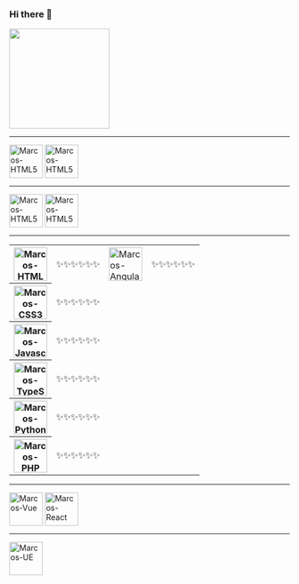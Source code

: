 ### Hi there 👋

<div>
  <img height="180em" src="https://github-readme-stats.vercel.app/api?username=marcosanisio&show_icons=true&theme=dark&count_private=true"/>
</div>
<hr/>
<div style="display: inline_block">
  <img alt="Marcos-HTML5" align="center" height="60" width="60" src="https://cdn.jsdelivr.net/gh/devicons/devicon/icons/composer/composer-original.svg" />
  <img alt="Marcos-HTML5" align="center" height="60" width="60" src="https://cdn.jsdelivr.net/gh/devicons/devicon/icons/npm/npm-original-wordmark.svg" />
</div>
<hr/>
<div style="display: inline_block">
  <img alt="Marcos-HTML5" align="center" height="60" width="60" src="https://cdn.jsdelivr.net/gh/devicons/devicon/icons/azure/azure-original.svg" />
  <img alt="Marcos-HTML5" align="center" height="60" width="60" src="https://cdn.jsdelivr.net/gh/devicons/devicon/icons/jenkins/jenkins-original.svg" />
</div>
<hr/>

<table>
  <tbody>
    <tr>
      <th>
        <img alt="Marcos-HTML5" align="center" height="60" width="60" src="https://cdn.jsdelivr.net/gh/devicons/devicon/icons/html5/html5-original.svg" />
      </th>
      <td>✨✨✨✨✨✨</td>
      <td>
        <img alt="Marcos-Angular" align="center" height="60" width="60" src="https://cdn.jsdelivr.net/gh/devicons/devicon/icons/angularjs/angularjs-original.svg"/>
      </td>
      <td>✨✨✨✨✨✨</td>
    </tr>
    <tr>
      <th scope="row">
        <img alt="Marcos-CSS3" align="center" height="60" width="60" src="https://cdn.jsdelivr.net/gh/devicons/devicon/icons/css3/css3-original.svg" />
      </th>
      <td>✨✨✨✨✨✨</td>
    </tr>
    <tr>  
      <th scope="row">
        <img alt="Marcos-Javascript" align="center" height="60" width="60" src="https://cdn.jsdelivr.net/gh/devicons/devicon/icons/javascript/javascript-original.svg" />
      </th>
      <td>✨✨✨✨✨✨</td>
    </tr>
    <tr>
      <th scope="row">
        <img alt="Marcos-TypeScript" align="center" height="60" width="60" src="https://cdn.jsdelivr.net/gh/devicons/devicon/icons/typescript/typescript-original.svg" />
      </th>
      <td>✨✨✨✨✨✨</td>
    </tr>
    <tr>
      <th scope="row">
        <img alt="Marcos-Python" align="center" height="60" width="60" src="https://cdn.jsdelivr.net/gh/devicons/devicon/icons/python/python-original.svg" />
      </th>
      <td>✨✨✨✨✨✨</td>
    </tr>
    <tr>  
      <th scope="row">
        <img alt="Marcos-PHP" align="center" height="60" width="60" src="https://cdn.jsdelivr.net/gh/devicons/devicon/icons/php/php-plain.svg"/>
      </th>
      <td>✨✨✨✨✨✨</td>
    </tr>
  </tbody>
</table>
 <hr/>
<div style="display: inline_block">
  
  <img alt="Marcos-Vue" align="center" height="60" width="60" src="https://cdn.jsdelivr.net/gh/devicons/devicon/icons/vuejs/vuejs-original.svg"/>
  <img alt="Marcos-React" align="center" height="60" width="60" src="https://cdn.jsdelivr.net/gh/devicons/devicon/icons/react/react-original.svg"/>
</div>
 <hr/>
<div style="display: inline_block">
  <img alt="Marcos-UE" align="center" height="60" width="60"   src="https://public.boxcloud.com/api/2.0/files/809821493408/content?preview=true&version=866775185408&access_token=1!va_jnPRxmvafKVIWshHM9F5G3DbhRY6zF9me-CJ6PS89DMBBb47hLzCaspwcLaoZSiR_nb2t0xEAlttEQq4Nrnb7kwiTLEkJA8Oiz5y315JrsbtaSKB439RnlixfcdosJrhJK85yfspfhJbw_hNZsFvoE-TS76aj28R28oxHtRhY2IM9wlY4rwLKb373Ulj3Sj882qcHCUGdnML-BoOQQvzFAsyFcgNuaTJhfbDEev1GI92RVDlk-X2JhkNhdZ9FDsd12Vw8KXjWbL5IbVzGeVVMlrXk5PJfyFoH0UT8a4WNDWrLCJVqlqs8Q5jWf4xozZZv7Z-Pes2OzxVImslCvEPwRhSFrDJNpoM4DXJt-wrtWZ9BE3pxwjWKO2VUpA5Si8GoI_tgmtA3KWI37gtRZysFUnpswUafXfOg7FBHsc4QAZxR9plL6JZpNvy3RtMqcTcWrauYG7IrMPmPCa0MIvGLsLNKxZbZebDROTr7IUateQvs8cS5TC4qnjrXK272n7AdtAdWWkI8kj6QZhCgwrB-hlJ1GBDtlDDmudjlJjVrtaCpD9HYl6ATsyMuCVPCz9ZY&shared_link=https%3A%2F%2Fepicgames.ent.box.com%2Fs%2Fc2m8idcyejqvg5mjf4e2q73b7jbaghft&box_client_name=box-content-preview&box_client_version=2.83.0"/>
</div>

<!--
**marcosanisio/marcosanisio** is a ✨ _special_ ✨ repository because its `README.md` (this file) appears on your GitHub profile.

Here are some ideas to get you started:

- 🔭 I’m currently working on ...
- 🌱 I’m currently learning ...
- 👯 I’m looking to collaborate on ...
- 🤔 I’m looking for help with ...
- 💬 Ask me about ...
- 📫 How to reach me: ...
- 😄 Pronouns: ...
- ⚡ Fun fact: ...
-->
